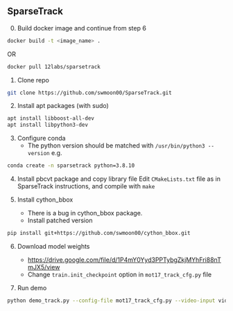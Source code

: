 SparseTrack
--

0. Build docker image and continue from step 6
```sh
docker build -t <image_name> .
```
OR
```sh
docker pull 12labs/sparsetrack
```

1. Clone repo
```sh
git clone https://github.com/swmoon00/SparseTrack.git
```

2. Install apt packages (with sudo)
```sh
apt install libboost-all-dev
apt install libpython3-dev
```

3. Configure conda
   - The python version should be matched with `/usr/bin/python3 --version`
   e.g.
```sh
conda create -n sparsetrack python=3.8.10
```

4. Install pbcvt package and copy library file
   Edit `CMakeLists.txt` file as in SparseTrack instructions, and compile with `make`

5. Install cython_bbox
   - There is a bug in cython_bbox package.
   - Install patched version
```sh
pip install git+https://github.com/swmoon00/cython_bbox.git
```

6. Download model weights
   - https://drive.google.com/file/d/1P4mY0Yyd3PPTybgZkjMYhFri88nTmJX5/view
   - Change `train.init_checkpoint` option in `mot17_track_cfg.py` file

7. Run demo
```sh
python demo_track.py --config-file mot17_track_cfg.py --video-input videos/palace.mp4
```